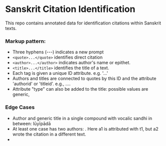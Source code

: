 # Sanskrit Citation Identification

This repo contains annotated data for identification citations within Sanskrit texts.

### Markup pattern:

- Three hyphens (---) indicates a new prompt
- `<quote>...</quote>` identifies direct citation
- `<author>...</author>` indicates author's name or epithet.
- `<title>...</title>` identifies the title of a text.
- Each tag is given a unique ID attribute. e.g. '<quote id="q1">...</quote>'
- Authors and titles are connected to quotes by this ID and the attribute 'authorid' or 'titleid'. e.g., <quote id="q1" authorid="a1" titleid="t1">...</quote>.
- Attribute "type" can also be added to the title: possible values are generic, 

### Edge Cases
- Author and generic title in a single compound with vocalic sandhi in between: <author id="a1">lūyīpādā</author><title id="t3" type="generic">bhisamaye</title>
- At least one case has two authors: <quote id="q1" titleid="t1" authorid="a1" authorid="a2">. Here a1 is attributed with t1, but a2 wrote the citation in a different text.
- 
